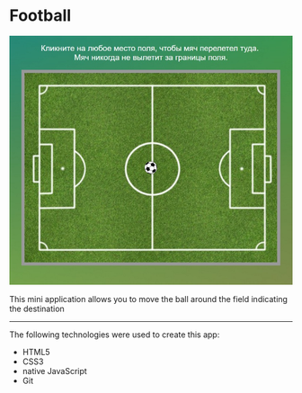 **Football**
=======

![screenshot of sample](Sample.jpg)

This mini application allows you to move the ball around the field indicating the destination

-------

The following technologies were used to create this app:
* HTML5
* CSS3
* native JavaScript
* Git